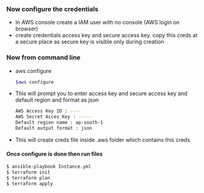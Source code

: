### Now configure the credentials
- In AWS console create a IAM user with no console (AWS login on browser)
- create credentials access key and secure access key. copy this creds at a secure place as secure key is visible only during creation

### Now from command line 
- aws configure
  ```sh
  $aws configure
  ```
- This will prompt you to enter access key and secure access key and default region and format as json
  ```sh
  AWS Access Key ID : ----
  AWS Secret Acces Key : -----
  Default region name : ap-south-1
  Default output format : json
  ```
- This will create creds file inside .aws folder which contains this creds

#### Once configure is done then run files 
  ```sh
  $ ansible-playbook Instance.yml
  $ terraform init
  $ terraform plan 
  $ terraform apply
  ```
